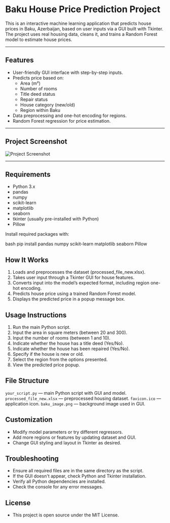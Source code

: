 # Baku House Price Prediction Project

This is an interactive machine learning application that predicts house prices in Baku, Azerbaijan, based on user inputs via a GUI built with Tkinter. The project uses real housing data, cleans it, and trains a Random Forest model to estimate house prices.

---

## Features

- User-friendly GUI interface with step-by-step inputs.
- Predicts price based on:
  - Area (m²)
  - Number of rooms
  - Title deed status
  - Repair status
  - House category (new/old)
  - Region within Baku
- Data preprocessing and one-hot encoding for regions.
- Random Forest regression for price estimation.

---

## Project Screenshot

![Project Screenshot](https://drive.google.com/uc?export=view&id=1_XQGTMzMKJQozGAAfo-yQPf0Z3InODmA)

---

## Requirements

- Python 3.x
- pandas
- numpy
- scikit-learn
- matplotlib
- seaborn
- tkinter (usually pre-installed with Python)
- Pillow

Install required packages with:

bash
pip install pandas numpy scikit-learn matplotlib seaborn Pillow


## How It Works
1. Loads and preprocesses the dataset (processed_file_new.xlsx).
2. Takes user input through a Tkinter GUI for house features.
3. Converts input into the model’s expected format, including region one-hot encoding.
4. Predicts house price using a trained Random Forest model.
5. Displays the predicted price in a popup message box.

## Usage Instructions
1. Run the main Python script.
2. Input the area in square meters (between 20 and 300).
3. Input the number of rooms (between 1 and 10).
4. Indicate whether the house has a title deed (Yes/No).
5. Indicate whether the house has been repaired (Yes/No).
6. Specify if the house is new or old.
7. Select the region from the options presented.
8. View the predicted price popup.

## File Structure
`your_script.py` — main Python script with GUI and model.
`processed_file_new.xlsx` — preprocessed housing dataset.
`favicon.ico` — application icon.
`baku_image.png` — background image used in GUI.

## Customization
- Modify model parameters or try different regressors.
- Add more regions or features by updating dataset and GUI.
- Change GUI styling and layout in Tkinter as desired. 

## Troubleshooting
- Ensure all required files are in the same directory as the script.
- If the GUI doesn't appear, check Python and Tkinter installation.
- Verify all Python dependencies are installed.
- Check the console for any error messages.

## License
- This project is open source under the MIT License.
